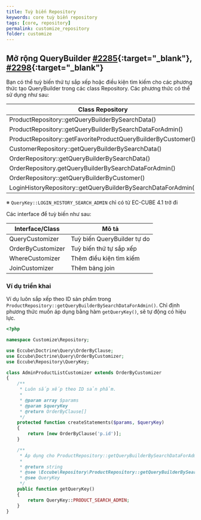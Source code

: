 ```yaml
---
title: Tuỳ biến Repository
keywords: core tuỳ biến repository
tags: [core, repository]
permalink: customize_repository
folder: customize
---
```


## Mở rộng QueryBuilder [#2285](https://github.com/EC-CUBE/ec-cube/pull/2285){:target="_blank"}, [#2298](https://github.com/EC-CUBE/ec-cube/pull/2298){:target="_blank"}

Bạn có thể tuỳ biến thứ tự sắp xếp hoặc điều kiện tìm kiếm cho các phương thức tạo QueryBuilder trong các class Repository.
Các phương thức có thể sử dụng như sau:

| Class Repository                                               | QueryKey                             |
|---------------------------------------------------------------|--------------------------------------|
| ProductRepository::getQueryBuilderBySearchData()              | QueryKey::PRODUCT_SEARCH             |
| ProductRepository::getQueryBuilderBySearchDataForAdmin()      | QueryKey::PRODUCT_SEARCH_ADMIN       |
| ProductRepository::getFavoriteProductQueryBuilderByCustomer() | QueryKey::PRODUCT_GET_FAVORITE       |
| CustomerRepository::getQueryBuilderBySearchData()             | QueryKey::CUSTOMER_SEARCH            |
| OrderRepository::getQueryBuilderBySearchData()                | QueryKey::ORDER_SEARCH               |
| OrderRepository.getQueryBuilderBySearchDataForAdmin()         | QueryKey::ORDER_SEARCH_ADMIN         |
| OrderRepository::getQueryBuilderByCustomer()                  | QueryKey::ORDER_SEARCH_BY_CUSTOMER   |
| LoginHistoryRepository::getQueryBuilderBySearchDataForAdmin() | QueryKey::LOGIN_HISTORY_SEARCH_ADMIN |

※ `QueryKey::LOGIN_HISTORY_SEARCH_ADMIN` chỉ có từ EC-CUBE 4.1 trở đi

Các interface để tuỳ biến như sau:

| Interface/Class         | Mô tả                           |
|------------------------|----------------------------------|
| QueryCustomizer        | Tuỳ biến QueryBuilder tự do      |
| OrderByCustomizer      | Tuỳ biến thứ tự sắp xếp          |
| WhereCustomizer        | Thêm điều kiện tìm kiếm           |
| JoinCustomizer         | Thêm bảng join                   |

### Ví dụ triển khai

Ví dụ luôn sắp xếp theo ID sản phẩm trong `ProductRepository::getQueryBuilderBySearchDataForAdmin()`.
Chỉ định phương thức muốn áp dụng bằng hàm `getQueryKey()`, sẽ tự động có hiệu lực.

```php
<?php

namespace Customize\Repository;

use Eccube\Doctrine\Query\OrderByClause;
use Eccube\Doctrine\Query\OrderByCustomizer;
use Eccube\Repository\QueryKey;

class AdminProductListCustomizer extends OrderByCustomizer
{
    /**
     * Luôn sắp xếp theo ID sản phẩm.
     *
     * @param array $params
     * @param $queryKey
     * @return OrderByClause[]
     */
    protected function createStatements($params, $queryKey)
    {
        return [new OrderByClause('p.id')];
    }

    /**
     * Áp dụng cho ProductRepository::getQueryBuilderBySearchDataForAdmin.
     *
     * @return string
     * @see \Eccube\Repository\ProductRepository::getQueryBuilderBySearchDataForAdmin()
     * @see QueryKey
     */
    public function getQueryKey()
    {
        return QueryKey::PRODUCT_SEARCH_ADMIN;
    }
}
```

